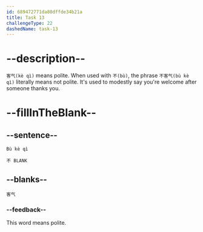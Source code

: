 ```yaml
---
id: 689472771da80dffde34b21a
title: Task 13
challengeType: 22
dashedName: task-13
---
```


<!-- (Audio) B：不客气 -->

# --description--

`客气(kè qì)` means polite. When used with `不(bù)`, the phrase `不客气(bù kè qì)` literally means not polite. It's used to modestly say you're welcome after someone thanks you.

# --fillInTheBlank--

## --sentence--

`Bù kè qì`

`不 BLANK`

## --blanks--

`客气`

### --feedback--

This word means polite.
